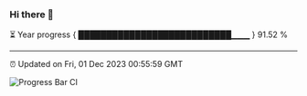 ### Hi there 👋

⏳ Year progress { ███████████████████████████▁▁▁ } 91.52 %

---

⏰ Updated on Fri, 01 Dec 2023 00:55:59 GMT

![Progress Bar CI](https://github.com/liununu/liununu/workflows/Progress%20Bar%20CI/badge.svg)
